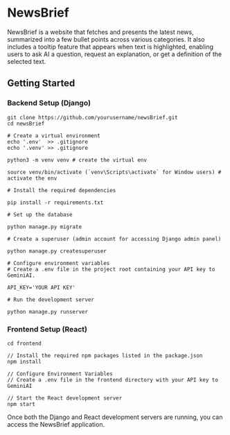 # NewsBrief
NewsBrief is a website that fetches and presents the latest news, summarized 
into a few bullet points across various categories. It also includes a tooltip 
feature that appears when text is highlighted, enabling users to ask AI a question, 
request an explanation, or get a definition of the selected text.

## Getting Started

### Backend Setup (Django)
```
git clone https://github.com/yourusername/newsBrief.git
cd newsBrief

# Create a virtual environment
echo '.env'  >> .gitignore
echo '.venv' >> .gitignore

python3 -m venv venv # create the virtual env

source venv/bin/activate (`venv\Scripts\activate` for Window users) # activate the env

# Install the required dependencies

pip install -r requirements.txt

# Set up the database

python manage.py migrate

# Create a superuser (admin account for accessing Django admin panel)

python manage.py createsuperuser

# Configure environment variables
# Create a .env file in the project root containing your API key to GeminiAI.

API_KEY='YOUR API KEY'

# Run the development server

python manage.py runserver
```  
 
### Frontend Setup (React)
```
cd frontend

// Install the required npm packages listed in the package.json
npm install

// Configure Environment Variables  
// Create a .env file in the frontend directory with your API key to GeminiAI

// Start the React development server
npm start

```

Once both the Django and React development servers are running, you can access the NewsBrief application.
